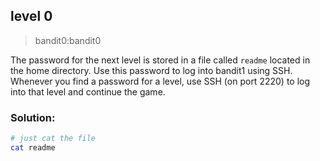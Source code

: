 ## level 0		

>bandit0:bandit0

The password for the next level is stored in a file called `readme` located in the home directory. Use this password to log into bandit1 using SSH. Whenever you find a password for a level, use SSH (on port 2220) to log into that level and continue the game.

### Solution:

```bash
# just cat the file
cat readme
```